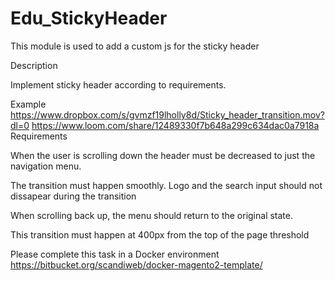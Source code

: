 Edu_StickyHeader
===================

This module is used to add a custom js for the sticky header

Description

Implement sticky header according to requirements.

Example
https://www.dropbox.com/s/gvmzf19lholly8d/Sticky_header_transition.mov?dl=0
https://www.loom.com/share/12489330f7b648a299c634dac0a7918a
Requirements

When the user is scrolling down the header must be decreased to just the navigation menu.

The transition must happen smoothly. Logo and the search input should not dissapear during the transition 

When scrolling back up, the menu should return to the original state.

This transition must happen at 400px from the top of the page threshold 

Please complete this task in a Docker environment https://bitbucket.org/scandiweb/docker-magento2-template/
